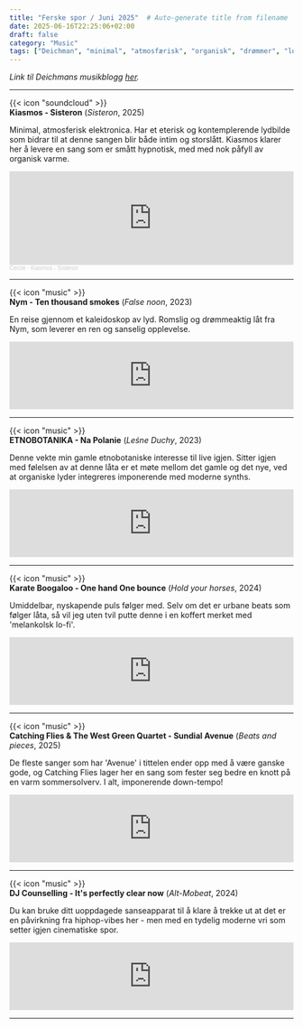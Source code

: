 ```yaml
---
title: "Ferske spor / Juni 2025"  # Auto-generate title from filename
date: 2025-06-16T22:25:06+02:00
draft: false
category: "Music" 
tags: ["Deichman", "minimal", "atmosfærisk", "organisk", "drømmer", "lo-fi", ]
---
```


*Link til Deichmans musikblogg [her](https://musikk.deichman.no/2025/06/16/ferske-spor-uke-25-2025/#julian).*

***
{{< icon "soundcloud" >}}<br>
**Kiasmos - Sisteron** (*Sisteron*, 2025)

Minimal, atmosferisk elektronica. Har et eterisk og kontemplerende lydbilde som bidrar til at denne sangen blir både intim og storslått. Kiasmos klarer her å levere en sang som er smått hypnotisk, med med nok påfyll av organisk varme.

<iframe width="100%" height="166" scrolling="no" frameborder="no" allow="autoplay" src="https://w.soundcloud.com/player/?url=https%3A//api.soundcloud.com/tracks/1974499315&color=%23ff5500&auto_play=false&hide_related=false&show_comments=true&show_user=true&show_reposts=false&show_teaser=true"></iframe><div style="font-size: 10px; color: #cccccc;line-break: anywhere;word-break: normal;overflow: hidden;white-space: nowrap;text-overflow: ellipsis; font-family: Interstate,Lucida Grande,Lucida Sans Unicode,Lucida Sans,Garuda,Verdana,Tahoma,sans-serif;font-weight: 100;"><a href="https://soundcloud.com/cerclelive" title="Cercle" target="_blank" style="color: #cccccc; text-decoration: none;">Cercle</a> · <a href="https://soundcloud.com/cerclelive/kiasmos-sisteron" title="Kiasmos - Sisteron" target="_blank" style="color: #cccccc; text-decoration: none;">Kiasmos - Sisteron</a></div>

***
{{< icon "music" >}}<br>
**Nym - Ten thousand smokes** (*False noon*, 2023)

En reise gjennom et kaleidoskop av lyd. Romslig og drømmeaktig låt fra Nym, som leverer en ren og sanselig opplevelse.

<iframe style="border: 0; width: 100%; height: 120px;" src="https://bandcamp.com/EmbeddedPlayer/album=16044924/size=large/bgcol=333333/linkcol=2ebd35/tracklist=false/artwork=small/track=929715901/transparent=true/" seamless><a href="https://music.ratsofnym.com/album/false-noon">False Noon by Nym</a></iframe>

***
{{< icon "music" >}}<br>
**ETNOBOTANIKA - Na Polanie** (*Leśne Duchy*, 2023)

Denne vekte min gamle etnobotaniske interesse til live igjen. Sitter igjen med følelsen av at denne låta er et møte mellom det gamle og det nye, ved at organiske lyder integreres imponerende med moderne synths.

<iframe style="border: 0; width: 100%; height: 120px;" src="https://bandcamp.com/EmbeddedPlayer/album=2820684357/size=large/bgcol=333333/linkcol=2ebd35/tracklist=false/artwork=small/track=1919576161/transparent=true/" seamless><a href="https://theverypolishcutouts.bandcamp.com/album/le-ne-duchy">Leśne Duchy by Etnobotanika</a></iframe>

***
{{< icon "music" >}}<br>
**Karate Boogaloo - One hand One bounce** (*Hold your horses*, 2024)

Umiddelbar, nyskapende puls følger med. Selv om det er urbane beats som følger låta, så vil jeg uten tvil putte denne i en koffert merket med 'melankolsk lo-fi'.

<iframe style="border: 0; width: 100%; height: 120px;" src="https://bandcamp.com/EmbeddedPlayer/album=1555106538/size=large/bgcol=333333/linkcol=2ebd35/tracklist=false/artwork=small/track=2334707513/transparent=true/" seamless><a href="https://karateboogaloo.bandcamp.com/album/hold-your-horses">Hold Your Horses by Karate Boogaloo</a></iframe>

***
{{< icon "music" >}}<br>
**Catching Flies & The West Green Quartet - Sundial Avenue** (*Beats and pieces*, 2025)

De fleste sanger som har 'Avenue' i tittelen ender opp med å være ganske gode, og Catching Flies lager her en sang som fester seg bedre en knott på en varm sommersolverv. I alt, imponerende down-tempo!

<iframe style="border: 0; width: 100%; height: 120px;" src="https://bandcamp.com/EmbeddedPlayer/album=3424441419/size=large/bgcol=333333/linkcol=2ebd35/tracklist=false/artwork=small/track=1172999499/transparent=true/" seamless><a href="https://catchingflies.bandcamp.com/album/beats-pieces">Beats &amp; Pieces by Catching Flies</a></iframe>

***
{{< icon "music" >}}<br>
**DJ Counselling - It's perfectly clear now** (*Alt-Mobeat*, 2024)

Du kan bruke ditt uoppdagede sanseapparat til å klare å trekke ut at det er en påvirkning fra hiphop-vibes her - men med en tydelig moderne vri som setter igjen cinematiske spor.

<iframe style="border: 0; width: 100%; height: 120px;" src="https://bandcamp.com/EmbeddedPlayer/album=549382122/size=large/bgcol=333333/linkcol=2ebd35/tracklist=false/artwork=small/track=687088277/transparent=true/" seamless><a href="https://djcounselling.bandcamp.com/album/alt-mobeat">Alt-Mobeat by DJ Counselling</a></iframe>

***
